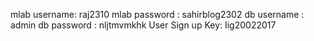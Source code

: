mlab username: raj2310
mlab password : sahirblog2302
db username : admin
db password : nljtmvmkhk
User Sign up Key: Iig20022017